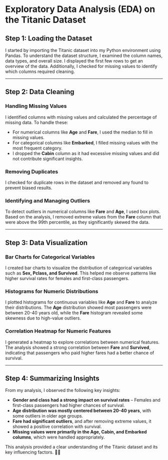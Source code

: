 # **Exploratory Data Analysis (EDA) on the Titanic Dataset**  

## **Step 1: Loading the Dataset**  
I started by importing the Titanic dataset into my Python environment using Pandas. To understand the dataset structure, I examined the column names, data types, and overall size. I displayed the first few rows to get an overview of the data. Additionally, I checked for missing values to identify which columns required cleaning.  

---

## **Step 2: Data Cleaning**  
### **Handling Missing Values**  
I identified columns with missing values and calculated the percentage of missing data. To handle these:  
- For numerical columns like **Age** and **Fare**, I used the median to fill in missing values.  
- For categorical columns like **Embarked**, I filled missing values with the most frequent category.  
- I dropped the **Cabin** column as it had excessive missing values and did not contribute significant insights.  

### **Removing Duplicates**  
I checked for duplicate rows in the dataset and removed any found to prevent biased results.  

### **Identifying and Managing Outliers**  
To detect outliers in numerical columns like **Fare** and **Age**, I used box plots. Based on the analysis, I removed extreme values from the **Fare** column that were above the 99th percentile, as they significantly skewed the data.  

---

## **Step 3: Data Visualization**  
### **Bar Charts for Categorical Variables**  
I created bar charts to visualize the distribution of categorical variables such as **Sex, Pclass, and Survived**. This helped me observe patterns like higher survival rates for females and first-class passengers.  

### **Histograms for Numeric Distributions**  
I plotted histograms for continuous variables like **Age** and **Fare** to analyze their distributions. The **Age** distribution showed most passengers were between 20-40 years old, while the **Fare** histogram revealed some skewness due to high-value outliers.  

### **Correlation Heatmap for Numeric Features**  
I generated a heatmap to explore correlations between numerical features. The analysis showed a strong correlation between **Fare** and **Survived**, indicating that passengers who paid higher fares had a better chance of survival.  

---

## **Step 4: Summarizing Insights**  
From my analysis, I observed the following key insights:  
- **Gender and class had a strong impact on survival rates** – Females and first-class passengers had higher chances of survival.  
- **Age distribution was mostly centered between 20-40 years**, with some outliers in older age groups.  
- **Fare had significant outliers**, and after removing extreme values, it showed a positive correlation with survival.  
- **Missing values were primarily in the Age, Cabin, and Embarked columns**, which were handled appropriately.  

This analysis provided a clear understanding of the Titanic dataset and its key influencing factors. 🚢✨


 

